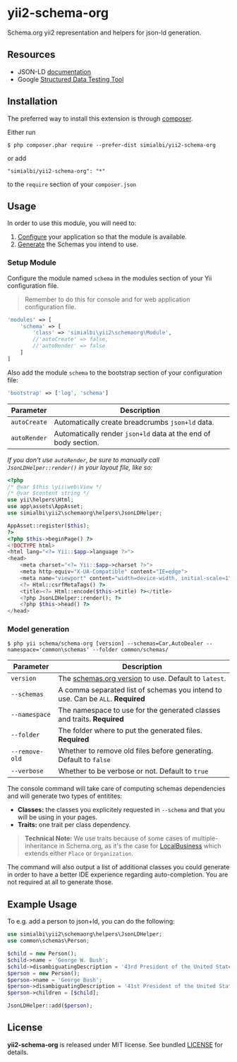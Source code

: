 # yii2-schema-org

Schema.org yii2 representation and helpers for json-ld generation.

## Resources
 * JSON-LD [documentation](http://json-ld.org/learn.html)
 * Google [Structured Data Testing Tool](https://search.google.com/structured-data/testing-tool)
 
## Installation

The preferred way to install this extension is through [composer](http://getcomposer.org/download/).

Either run

```
$ php composer.phar require --prefer-dist simialbi/yii2-schema-org
```

or add 

```
"simialbi/yii2-schema-org": "*"
```

to the ```require``` section of your `composer.json`


## Usage

In order to use this module, you will need to:

1. [Configure](#setup-module) your application so that the module is available.
2. [Generate](#model-generation) the Schemas you intend to use.

### Setup Module

Configure the module named `schema` in the modules section of your Yii configuration file.

> Remember to do this for console and for web application configuration file.

```php
'modules' => [
	'schema' => [
		'class' => 'simialbi\yii2\schemaorg\Module',
		//'autoCreate' => false,
		//'autoRender' => false
	]
]
```

Also add the module `schema` to the bootstrap section of your configuration file:
```php
'bootstrap' => ['log', 'schema']
```

| Parameter    | Description                                                     |
|--------------|-----------------------------------------------------------------|
| `autoCreate` | Automatically create breadcrumbs `json+ld` data.                | 
| `autoRender` | Automatically render `json+ld` data at the end of body section. |

*If you don't use `autoRender`, be sure to manually call `JsonLDHelper::render()` in your layout file, like so:*


```php
<?php
/* @var $this \yii\web\View */
/* @var $content string */
use yii\helpers\Html;
use app\assets\AppAsset;
use simialbi\yii2\schemaorg\helpers\JsonLDHelper;

AppAsset::register($this);
?>
<?php $this->beginPage() ?>
<!DOCTYPE html>
<html lang="<?= Yii::$app->language ?>">
<head>
    <meta charset="<?= Yii::$app->charset ?>">
    <meta http-equiv="X-UA-Compatible" content="IE=edge">
    <meta name="viewport" content="width=device-width, initial-scale=1">
    <?= Html::csrfMetaTags() ?>
    <title><?= Html::encode($this->title) ?></title>
    <?php JsonLDHelper::render(); ?>
    <?php $this->head() ?>
</head>
```  

### Model generation

```
$ php yii schema/schema-org [version] --schemas=Car,AutoDealer --namespace='common\schemas' --folder common/schemas/
```

| Parameter      | Description                                                                                   |
|----------------|-----------------------------------------------------------------------------------------------|
| `version`      | The [schemas.org version](https://schema.org/docs/releases.html) to use. Default to `latest`. | 
| `--schemas`    | A comma separated list of schemas you intend to use. Can be `ALL`. **Required**                             |
| `--namespace`  | The namespace to use for the generated classes and traits. **Required**                       |
| `--folder`     | The folder where to put the generated files. **Required**                                     |
| `--remove-old` | Whether to remove old files before generating. Default to `false`                             |
| `--verbose`    | Whether to be verbose or not. Default to `true`                                               |

The console command will take care of computing schemas dependencies and will generate two types of entitites:
  * **Classes:** the classes you explicitely requested in `--schema` and that you will be using in your pages.
  * **Traits:** one trait per class dependency.
   
> **Technical Note:** 
> We use traits because of some cases of multiple-inheritance in Schema.org, as it's the case for
> [LocalBusiness](https://schema.org/AutomotiveBusiness) which extends either `Place` or `Organization`.  

The command will also output a list of additional classes you could generate in order to have a better IDE 
experience regarding auto-completion. You are not required at all to generate those.

## Example Usage
To e.g. add a person to json+ld, you can do the following:

```php
use simialbi\yii2\schemaorg\helpers\JsonLDHelper;
use common\schemas\Person;

$child = new Person();
$child->name = 'George W. Bush';
$child->disambiguatingDescription = '43rd President of the United States';
$person = new Person();
$person->name = 'George Bush';
$person->disambiguatingDescription = '41st President of the United States';
$person->children = [$child];

JsonLDHelper::add($person);
``` 



## License

**yii2-schema-org** is released under MIT license. See bundled [LICENSE](LICENSE) for details.